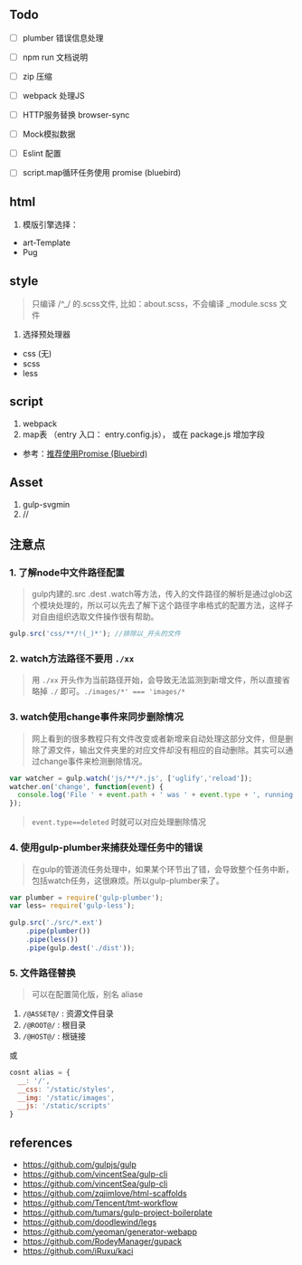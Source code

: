 
## Todo

 * [ ] plumber 错误信息处理
 * [ ] npm run 文档说明
 * [ ] zip 压缩
 * [ ] webpack 处理JS
 * [ ] HTTP服务替换 browser-sync
 * [ ] Mock模拟数据
 * [ ] Eslint 配置
 * [ ] script.map循环任务使用 promise (bluebird)




## html

1. 模版引擎选择：
  - art-Template
  - Pug



## style

> 只编译 /^_/ 的.scss文件, 比如：about.scss，不会编译 _module.scss 文件

1. 选择预处理器
 - css (无)
 - scss
 - less



## script

1. webpack
2. map表 （entry 入口： entry.config.js）， 或在 package.js 增加字段
  - 参考：[推荐使用Promise (Bluebird)](https://ask.helplib.com/javascript/post_7547092)


## Asset

1. gulp-svgmin
2. //



## 注意点

### 1. 了解node中文件路径配置

> gulp内建的.src .dest .watch等方法，传入的文件路径的解析是通过glob这个模块处理的，所以可以先去了解下这个路径字串格式的配置方法，这样子对自由组织选取文件操作很有帮助。

```js
gulp.src('css/**/!(_)*'); //排除以_开头的文件
```


### 2. watch方法路径不要用 `./xx`

> 用 `./xx` 开头作为当前路径开始，会导致无法监测到新增文件，所以直接省略掉 `./` 即可。`./images/*' === 'images/*`



### 3. watch使用change事件来同步删除情况

> 网上看到的很多教程只有文件改变或者新增来自动处理这部分文件，但是删除了源文件，输出文件夹里的对应文件却没有相应的自动删除。其实可以通过change事件来检测删除情况。

```js
var watcher = gulp.watch('js/**/*.js', ['uglify','reload']);
watcher.on('change', function(event) {
  console.log('File ' + event.path + ' was ' + event.type + ', running tasks...');
});
```

> `event.type==deleted` 时就可以对应处理删除情况



### 4. 使用gulp-plumber来捕获处理任务中的错误

> 在gulp的管道流任务处理中，如果某个环节出了错，会导致整个任务中断，包括watch任务，这很麻烦。所以gulp-plumber来了。

```js
var plumber = require('gulp-plumber');
var less= require('gulp-less');
 
gulp.src('./src/*.ext')
    .pipe(plumber())
    .pipe(less())
    .pipe(gulp.dest('./dist'));
```


### 5. 文件路径替换

> 可以在配置简化版，别名 aliase

  1. `/@ASSET@/` : 资源文件目录
  2. `/@ROOT@/` : 根目录
  3. `/@HOST@/` : 根链接

或

```js
cosnt alias = {
  __: '/',
  __css: '/static/styles',
  __img: '/static/images',
  __js: '/static/scripts'
}
```

  


## references

- https://github.com/gulpjs/gulp
- https://github.com/vincentSea/gulp-cli
- https://github.com/vincentSea/gulp-cli
- https://github.com/zqjimlove/html-scaffolds
- https://github.com/Tencent/tmt-workflow
- https://github.com/tumars/gulp-project-boilerplate
- https://github.com/doodlewind/legs
- https://github.com/yeoman/generator-webapp
- https://github.com/RodeyManager/gupack
- https://github.com/iRuxu/kaci

